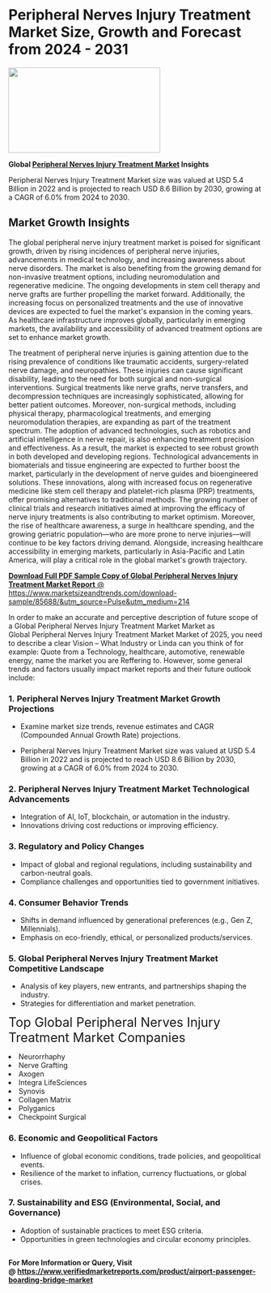 <H1>Peripheral Nerves Injury Treatment Market Size, Growth and Forecast from 2024 - 2031</H1><img class="aligncenter size-medium wp-image-584254" src="https://thirdeyenews.in/wp-content/uploads/2024/09/Global-Market-Research-300x168.jpeg" alt="" width="300" height="168" /><p><strong>Global&nbsp;<a href="https://www.marketsizeandtrends.com/download-sample/85688/&amp;utm_source=Pulse&amp;utm_medium=214">Peripheral Nerves Injury Treatment Market</a> Insights</strong></p><p>Peripheral Nerves Injury Treatment Market size was valued at USD 5.4 Billion in 2022 and is projected to reach USD 8.6 Billion by 2030, growing at a CAGR of 6.0% from 2024 to 2030.</p><p><h2>Market Growth Insights</h2> The global peripheral nerve injury treatment market is poised for significant growth, driven by rising incidences of peripheral nerve injuries, advancements in medical technology, and increasing awareness about nerve disorders. The market is also benefiting from the growing demand for non-invasive treatment options, including neuromodulation and regenerative medicine. The ongoing developments in stem cell therapy and nerve grafts are further propelling the market forward. Additionally, the increasing focus on personalized treatments and the use of innovative devices are expected to fuel the market's expansion in the coming years. As healthcare infrastructure improves globally, particularly in emerging markets, the availability and accessibility of advanced treatment options are set to enhance market growth. <a href="#"></a> <p>The treatment of peripheral nerve injuries is gaining attention due to the rising prevalence of conditions like traumatic accidents, surgery-related nerve damage, and neuropathies. These injuries can cause significant disability, leading to the need for both surgical and non-surgical interventions. Surgical treatments like nerve grafts, nerve transfers, and decompression techniques are increasingly sophisticated, allowing for better patient outcomes. Moreover, non-surgical methods, including physical therapy, pharmacological treatments, and emerging neuromodulation therapies, are expanding as part of the treatment spectrum. The adoption of advanced technologies, such as robotics and artificial intelligence in nerve repair, is also enhancing treatment precision and effectiveness. As a result, the market is expected to see robust growth in both developed and developing regions. Technological advancements in biomaterials and tissue engineering are expected to further boost the market, particularly in the development of nerve guides and bioengineered solutions. These innovations, along with increased focus on regenerative medicine like stem cell therapy and platelet-rich plasma (PRP) treatments, offer promising alternatives to traditional methods. The growing number of clinical trials and research initiatives aimed at improving the efficacy of nerve injury treatments is also contributing to market optimism. Moreover, the rise of healthcare awareness, a surge in healthcare spending, and the growing geriatric population—who are more prone to nerve injuries—will continue to be key factors driving demand. Alongside, increasing healthcare accessibility in emerging markets, particularly in Asia-Pacific and Latin America, will play a critical role in the global market's growth trajectory. <a href="#"></p><p><span class=""><strong>Download Full PDF Sample Copy of Global Peripheral Nerves Injury Treatment Market Report</strong> @ <a href="https://www.marketsizeandtrends.com/download-sample/85688/&amp;utm_source=Pulse&amp;utm_medium=214" target="_blank">https://www.marketsizeandtrends.com/download-sample/85688/&amp;utm_source=Pulse&amp;utm_medium=214</a></span></p><p>In order to make an accurate and perceptive description of future scope of a Global&nbsp;Peripheral Nerves Injury Treatment Market Market as Global&nbsp;Peripheral Nerves Injury Treatment Market Market of 2025, you need to describe a clear Vision &ndash; What Industry or Linda can you think of for example: Quote from a Technology, healthcare, automotive, renewable energy, name the market you are Reffering to. However, some general trends and factors usually impact market reports and their future outlook include:</p><h3>1.&nbsp;<strong>Peripheral Nerves Injury Treatment Market Growth Projections</strong></h3><ul><li>Examine market size trends, revenue estimates and CAGR (Compounded Annual Growth Rate) projections.</li><li><p>Peripheral Nerves Injury Treatment Market size was valued at USD 5.4 Billion in 2022 and is projected to reach USD 8.6 Billion by 2030, growing at a CAGR of 6.0% from 2024 to 2030.</p></li></ul><h3>2.&nbsp;<strong>Peripheral Nerves Injury Treatment Market Technological Advancements</strong></h3><ul><li>Integration of AI, IoT, blockchain, or automation in the industry.</li><li>Innovations driving cost reductions or improving efficiency.</li></ul><h3>3.&nbsp;<strong>Regulatory and Policy Changes</strong></h3><ul><li>Impact of global and regional regulations, including sustainability and carbon-neutral goals.</li><li>Compliance challenges and opportunities tied to government initiatives.</li></ul><h3>4.&nbsp;<strong>Consumer Behavior Trends</strong></h3><ul><li>Shifts in demand influenced by generational preferences (e.g., Gen Z, Millennials).</li><li>Emphasis on eco-friendly, ethical, or personalized products/services.</li></ul><h3>5.&nbsp;<strong>Global Peripheral Nerves Injury Treatment Market Competitive Landscape</strong></h3><ul><li>Analysis of key players, new entrants, and partnerships shaping the industry.</li><li>Strategies for differentiation and market penetration.</li></ul><p data-pm-slice="1 1 []"><span style="color: inherit; font-family: inherit; font-size: 25px;">Top Global Peripheral Nerves Injury Treatment Market Companies</span></p><div class="" data-test-id=""><p><li>Neurorrhaphy</li><li> Nerve Grafting</li><li> Axogen</li><li> Integra LifeSciences</li><li> Synovis</li><li> Collagen Matrix</li><li> Polyganics</li><li> Checkpoint Surgical</li></p></div><h3>6.&nbsp;<strong>Economic and Geopolitical Factors</strong></h3><ul><li>Influence of global economic conditions, trade policies, and geopolitical events.</li><li>Resilience of the market to inflation, currency fluctuations, or global crises.</li></ul><h3>7.&nbsp;<strong>Sustainability and ESG (Environmental, Social, and Governance)</strong></h3><ul><li>Adoption of sustainable practices to meet ESG criteria.</li><li>Opportunities in green technologies and circular economy principles.</li></ul><h2><strong style="font-size: 14px;">For More Information or Query, Visit @&nbsp;</strong><a style="background-color: #ffffff; font-size: 14px;" href="https://www.marketsizeandtrends.com/report/peripheral-nerves-injury-treatment-market/" target="_blank">https://www.verifiedmarketreports.com/product/airport-passenger-boarding-bridge-market</a></h2>
